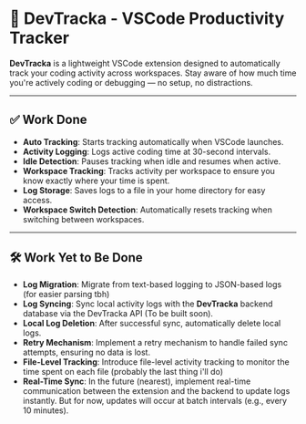 
# 🧠 DevTracka - VSCode Productivity Tracker

**DevTracka** is a lightweight VSCode extension designed to automatically track your coding activity across workspaces. Stay aware of how much time you're actively coding or debugging — no setup, no distractions.

---

## ✅ Work Done

- **Auto Tracking**: Starts tracking automatically when VSCode launches.
- **Activity Logging**: Logs active coding time at 30-second intervals.
- **Idle Detection**: Pauses tracking when idle and resumes when active.
- **Workspace Tracking**: Tracks activity per workspace to ensure you know exactly where your time is spent.
- **Log Storage**: Saves logs to a file in your home directory for easy access.
- **Workspace Switch Detection**: Automatically resets tracking when switching between workspaces.

---

## 🛠 Work Yet to Be Done

- **Log Migration**: Migrate from text-based logging to JSON-based logs (for easier parsing tbh)
- **Log Syncing**: Sync local activity logs with the **DevTracka** backend database via the DevTracka API (To be built soon).
- **Local Log Deletion**: After successful sync, automatically delete local logs.
- **Retry Mechanism**: Implement a retry mechanism to handle failed sync attempts, ensuring no data is lost.
- **File-Level Tracking**: Introduce file-level activity tracking to monitor the time spent on each file (probably the last thing i'll do)
- **Real-Time Sync**: In the future (nearest), implement real-time communication between the extension and the backend to update logs instantly. But for now, updates will occur at batch intervals (e.g., every 10 minutes).

